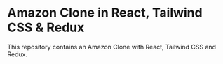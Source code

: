 # Amazon Clone in React, Tailwind CSS & Redux


This repository contains an Amazon Clone with React, Tailwind CSS and Redux.
